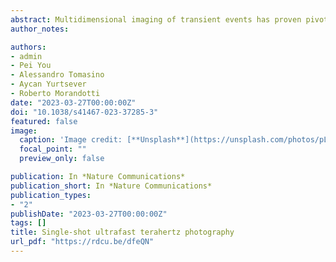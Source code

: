 ```yaml
---
abstract: Multidimensional imaging of transient events has proven pivotal in unveiling many fundamental mechanisms in physics, chemistry, and biology. In particular, real-time imaging modalities with ultrahigh temporal resolutions are required for capturing ultrashort events on picosecond timescales. Despite recent approaches witnessing a dramatic boost in high-speed photography, current single-shot ultrafast imaging schemes operate only at conventional optical wavelengths, being suitable solely within an optically-transparent framework. Here, leveraging on the unique penetration capability of terahertz radiation, we demonstrate a single-shot ultrafast terahertz photography system that can capture multiple frames of a complex ultrafast scene in non-transparent media with sub-picosecond temporal resolution. By multiplexing an optical probe beam in both the time and spatial-frequency domains, we encode the terahertz-captured three-dimensional dynamics into distinct spatial-frequency regions of a superimposed optical image, which is then computationally decoded and reconstructed. Our approach opens up the investigation of non-repeatable or destructive events that occur in optically-opaque scenarios.
author_notes:

authors:
- admin
- Pei You
- Alessandro Tomasino
- Aycan Yurtsever
- Roberto Morandotti
date: "2023-03-27T00:00:00Z"
doi: "10.1038/s41467-023-37285-3"
featured: false
image:
  caption: 'Image credit: [**Unsplash**](https://unsplash.com/photos/pLCdAaMFLTE)'
  focal_point: ""
  preview_only: false

publication: In *Nature Communications*
publication_short: In *Nature Communications*
publication_types:
- "2"
publishDate: "2023-03-27T00:00:00Z"
tags: []
title: Single-shot ultrafast terahertz photography
url_pdf: "https://rdcu.be/dfeQN"
---
```

